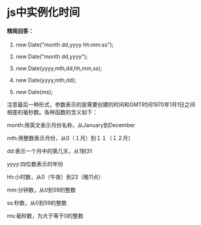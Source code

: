 # js中实例化时间

#### 精简回答：

1. new Date("month dd,yyyy hh:mm:ss");

2. new Date("month dd,yyyy");

3. new Date(yyyy,mth,dd,hh,mm,ss);

4. new Date(yyyy,mth,dd);

5. new Date(ms);

注意最后一种形式，参数表示的是需要创建的时间和GMT时间1970年1月1日之间相差的毫秒数。各种函数的含义如下：

month:用英文表示月份名称，从January到December

mth:用整数表示月份，从0（１月）到１１（１２月）

dd:表示一个月中的第几天，从1到31

yyyy:四位数表示的年份

hh:小时数，从0（午夜）到23（晚11点）

mm:分钟数，从0到59的整数

ss:秒数，从0到59的整数

ms:毫秒数，为大于等于0的整数
